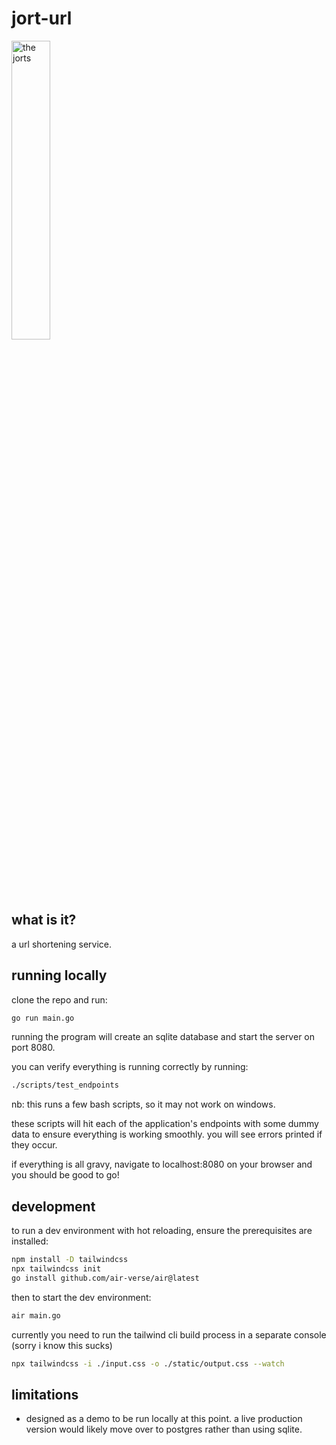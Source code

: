 # jort-url

<img src="https://pbs.twimg.com/media/CjoPLolUUAAjPR2?format=jpg&name=medium" alt="the jorts" width=35% height=35%>

## what is it?

a url shortening service.

## running locally

clone the repo and run:

```bash
go run main.go
```

running the program will create an sqlite database and start the server on port 8080.

you can verify everything is running correctly by running:

```bash
./scripts/test_endpoints
```

nb: this runs a few bash scripts, so it may not work on windows.

these scripts will hit each of the application's endpoints with some dummy data to ensure everything is working smoothly. you will see errors printed if they occur.

if everything is all gravy, navigate to localhost:8080 on your browser and you should be good to go!

## development

to run a dev environment with hot reloading, ensure the prerequisites are installed:

```bash
npm install -D tailwindcss
npx tailwindcss init
go install github.com/air-verse/air@latest
```

then to start the dev environment:

```bash
air main.go
```

currently you need to run the tailwind cli build process in a separate console (sorry i know this sucks)

```bash
npx tailwindcss -i ./input.css -o ./static/output.css --watch
```

## limitations

- designed as a demo to be run locally at this point. a live production version would likely move over to postgres rather than using sqlite.

